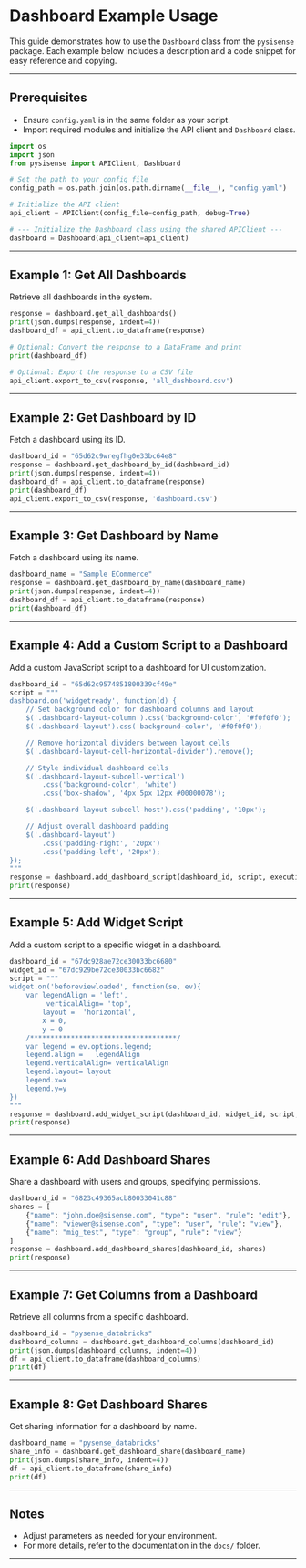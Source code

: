 # Dashboard Example Usage

This guide demonstrates how to use the `Dashboard` class from the `pysisense` package. Each example below includes a description and a code snippet for easy reference and copying.

---

## Prerequisites

- Ensure `config.yaml` is in the same folder as your script.
- Import required modules and initialize the API client and `Dashboard` class.

```python
import os
import json
from pysisense import APIClient, Dashboard

# Set the path to your config file
config_path = os.path.join(os.path.dirname(__file__), "config.yaml")

# Initialize the API client
api_client = APIClient(config_file=config_path, debug=True)

# --- Initialize the Dashboard class using the shared APIClient ---
dashboard = Dashboard(api_client=api_client)
```

---

## Example 1: Get All Dashboards

Retrieve all dashboards in the system.

```python
response = dashboard.get_all_dashboards()
print(json.dumps(response, indent=4))
dashboard_df = api_client.to_dataframe(response)

# Optional: Convert the response to a DataFrame and print
print(dashboard_df)

# Optional: Export the response to a CSV file
api_client.export_to_csv(response, 'all_dashboard.csv')
```

---

## Example 2: Get Dashboard by ID

Fetch a dashboard using its ID.

```python
dashboard_id = "65d62c9wregfhg0e33bc64e8"
response = dashboard.get_dashboard_by_id(dashboard_id)
print(json.dumps(response, indent=4))
dashboard_df = api_client.to_dataframe(response)
print(dashboard_df)
api_client.export_to_csv(response, 'dashboard.csv')
```

---

## Example 3: Get Dashboard by Name

Fetch a dashboard using its name.

```python
dashboard_name = "Sample ECommerce"
response = dashboard.get_dashboard_by_name(dashboard_name)
print(json.dumps(response, indent=4))
dashboard_df = api_client.to_dataframe(response)
print(dashboard_df)
```

---

## Example 4: Add a Custom Script to a Dashboard

Add a custom JavaScript script to a dashboard for UI customization.

```python
dashboard_id = "65d62c9574851800339cf49e"
script = """
dashboard.on('widgetready', function(d) {
    // Set background color for dashboard columns and layout
    $('.dashboard-layout-column').css('background-color', '#f0f0f0');
    $('.dashboard-layout').css('background-color', '#f0f0f0');

    // Remove horizontal dividers between layout cells
    $('.dashboard-layout-cell-horizontal-divider').remove();

    // Style individual dashboard cells
    $('.dashboard-layout-subcell-vertical')
        .css('background-color', 'white')
        .css('box-shadow', '4px 5px 12px #00000078');

    $('.dashboard-layout-subcell-host').css('padding', '10px');

    // Adjust overall dashboard padding
    $('.dashboard-layout')
        .css('padding-right', '20px')
        .css('padding-left', '20px');
});
"""
response = dashboard.add_dashboard_script(dashboard_id, script, executing_user='sisensepy@sisense.com')
print(response)
```

---

## Example 5: Add Widget Script

Add a custom script to a specific widget in a dashboard.

```python
dashboard_id = "67dc928ae72ce30033bc6680"
widget_id = "67dc929be72ce30033bc6682"
script = """
widget.on('beforeviewloaded', function(se, ev){
    var legendAlign = 'left',
         verticalAlign= 'top',
        layout =  'horizontal',
        x = 0,
        y = 0
    /************************************/
    var legend = ev.options.legend;
    legend.align =   legendAlign
    legend.verticalAlign= verticalAlign
    legend.layout= layout
    legend.x=x
    legend.y=y
}) 
"""
response = dashboard.add_widget_script(dashboard_id, widget_id, script, executing_user='sisensepy@sisense.com')
print(response)
```

---

## Example 6: Add Dashboard Shares

Share a dashboard with users and groups, specifying permissions.

```python
dashboard_id = "6823c49365acb80033041c88"
shares = [
    {"name": "john.doe@sisense.com", "type": "user", "rule": "edit"},
    {"name": "viewer@sisense.com", "type": "user", "rule": "view"},
    {"name": "mig_test", "type": "group", "rule": "view"}
]
response = dashboard.add_dashboard_shares(dashboard_id, shares)
print(response)
```

---

## Example 7: Get Columns from a Dashboard

Retrieve all columns from a specific dashboard.

```python
dashboard_id = "pysense_databricks"
dashboard_columns = dashboard.get_dashboard_columns(dashboard_id)
print(json.dumps(dashboard_columns, indent=4))
df = api_client.to_dataframe(dashboard_columns)
print(df)
```

---

## Example 8: Get Dashboard Shares

Get sharing information for a dashboard by name.

```python
dashboard_name = "pysense_databricks"
share_info = dashboard.get_dashboard_share(dashboard_name)
print(json.dumps(share_info, indent=4))
df = api_client.to_dataframe(share_info)
print(df)
```

---

## Notes

- Adjust parameters as needed for your environment.
- For more details, refer to the documentation in the `docs/` folder.

---
